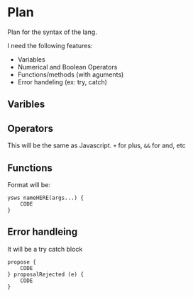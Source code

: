 # Plan

Plan for the syntax of the lang.

I need the following features:
- Variables
- Numerical and Boolean Operators
- Functions/methods (with aguments)
- Error handeling (ex: try, catch)

## Varibles

## Operators

This will be the same as Javascript. `+` for plus, `&&` for and, etc

## Functions

Format will be:

```text
ysws nameHERE(args...) {
    CODE
}
```

## Error handleing

It will be a try catch block

```text
propose {
    CODE
} proposalRejected (e) {
    CODE
}
```
